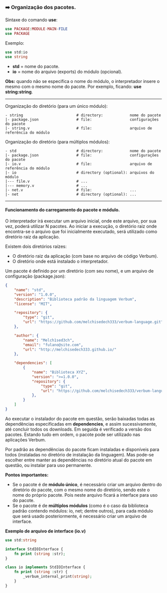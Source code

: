 ### :arrow_right: Organização dos pacotes.

Sintaxe do comando <b>use</b>:
```php
use PACKAGE:MODULE-MAIN-FILE
use PACKAGE
```

Exemplo:
```php
use std:io
use string
```

- <b>std</b> = nome do pacote.
- <b>io</b> = nome do arquivo (exports) do módulo (opcional).

<b>Obs:</b> quando não se especifica o nome do módulo, o interpretador insere o mesmo com o mesmo nome do pacote. Por exemplo, ficando: <b>use string:string</b>.

---

Organização do diretório (para um único módulo):
```
- string                        # directory:            nome do pacote
|- package.json                 # file:                 configurações do pacote
|- string.v                     # file:                 arquivo de referência do módulo
```

Organização do diretório (para múltiplos módulos):
```
- std                           # directory:            nome do pacote
|- package.json                 # file:                 configurações do pacote
|- io.v                         # file:                 arquivo de referência do módulo
|- io                           # directory (optional): arquivos do módulo
|--- file.v                     # ...
|--- memory.v                   # ...
|- net.v                        # file:                 ...
|- net                          # directory (optional): ...
```

---

#### Funcionamento do carregamento do pacote e módulo.

O interpretador irá executar um arquivo inicial, onde este arquivo, por sua vez, poderá utilizar N pacotes.
Ao iniciar a execução, o diretório raiz onde encontra-se o arquivo que foi inicialmente executado, será utilizado como diretório raiz da aplicação.

Existem dois diretórios raízes:
- O diretório raiz da aplicação (com base no arquivo de código Verbum).
- O diretório onde está instalado o interpretador.

Um pacote é definido por um diretório (com seu nome), e um arquivo de configuração (package.json):

```json
{
    "name": "std",
    "version": "1.0.0",
    "description": "Biblioteca padrão da linguagem Verbum",
    "license": "MIT",

    "repository": {
        "type": "git",
        "url": "https://github.com/melchisedech333/verbum-language.git"
    },

    "author": {
        "name": "Melch1sed3ch",
        "email": "fulano@site.com",
        "url": "http://melchisedech333.github.io/"
    },

    "dependencies": [
        {
            "name": "Biblioteca XYZ",
            "version": ">=1.0.0",
            "repository": {
                "type": "git",
                "url": "https://github.com/melchisedech333/verbum-language.git"
            },
        }
    ]
}
```

Ao executar o instalador do pacote em questão, serão baixadas todas as dependências especificadas em <b>dependencies</b>, e assim sucessivamente, até concluir todos os downloads. Em seguida é verificado a versão dos pacotes. Estando tudo em ordem, o pacote pode ser utilizado nas aplicações Verbum.

Por padrão as dependências do pacote ficam instaladas e disponíveis para todos (instaladas no diretório de instalação da linguagem).
Mas pode-se escolher entre manter as dependências no diretório atual do pacote em questão, ou instalar para uso permanente.

<b>Pontos importantes:</b>
- Se o pacote é de <b>módulo único</b>, é necessário criar um arquivo dentro do diretório do pacote, com o mesmo nome do diretório, sendo este o nome do próprio pacote. Pois neste arquivo ficará a interface para uso do pacote.
- Se o pacote é de <b>múltiplos módulos</b> (como é o caso da biblioteca padrão contendo módulos: io, net; dentre outros), para cada módulo que será usado posteriormente, é necessário criar um arquivo de interface.


<b>Exemplo de arquivo de interface (io.v)</b>

```php
use std:string

interface StdIOInterface {
    fn print (string :str);
}

class io implements StdIOInterface {
    fn print (string :str) {
        _verbum_internal_print(string);
    }
}
```




